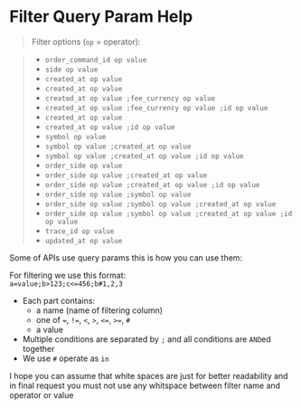 # Filter Query Param Help

> Filter options (`op` = operator):

> - `order_command_id op value`  
> - `side op value`  
> - `created_at op value`  
> - `created_at op value`  
> - `created_at op value ;fee_currency op value`  
> - `created_at op value ;fee_currency op value ;id op value`  
> - `created_at op value`  
> - `created_at op value ;id op value`  
> - `symbol op value`  
> - `symbol op value ;created_at op value`  
> - `symbol op value ;created_at op value ;id op value`  
> - `order_side op value`  
> - `order_side op value ;created_at op value`  
> - `order_side op value ;created_at op value ;id op value`  
> - `order_side op value ;symbol op value`  
> - `order_side op value ;symbol op value ;created_at op value`  
> - `order_side op value ;symbol op value ;created_at op value ;id op value`  
> - `trace_id op value`  
> - `updated_at op value` 

Some of APIs use query params this is how you can use them:

For filtering we use this format:  
`a=value;b>123;c<=456;b#1,2,3`

- Each part contains:
  - a name (name of filtering column)
  - one of `=`, `!=`, `<`, `>`, `<=`, `>=`, `#`
  - a value
- Multiple conditions are separated by `;` and all conditions are `AND`ed together
- We use `#` operate as `in`


 

<aside class="notice">
I hope you can assume that white spaces are just for better readability and in final request you must not use any whitspace between filter name and operator or value
</aside>